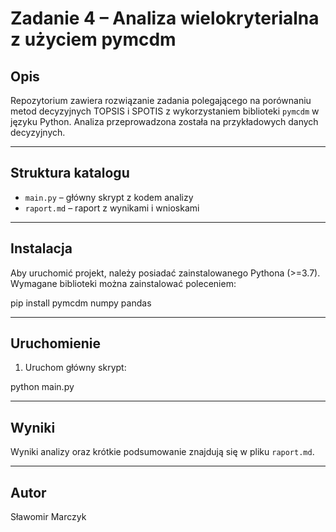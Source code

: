 # Zadanie 4 – Analiza wielokryterialna z użyciem pymcdm

## Opis

Repozytorium zawiera rozwiązanie zadania polegającego na porównaniu metod decyzyjnych TOPSIS i SPOTIS z wykorzystaniem biblioteki `pymcdm` w języku Python. Analiza przeprowadzona została na przykładowych danych decyzyjnych.

---

## Struktura katalogu

- `main.py` – główny skrypt z kodem analizy
- `raport.md` – raport z wynikami i wnioskami

---

## Instalacja

Aby uruchomić projekt, należy posiadać zainstalowanego Pythona (>=3.7).  
Wymagane biblioteki można zainstalować poleceniem:

pip install pymcdm numpy pandas

---

## Uruchomienie

1. Uruchom główny skrypt:

python main.py


---

## Wyniki

Wyniki analizy oraz krótkie podsumowanie znajdują się w pliku `raport.md`.

---

## Autor

Sławomir Marczyk
